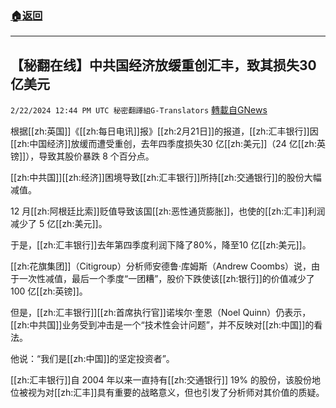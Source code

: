 ###  [:house:返回](README.md)
---


## 【秘翻在线】中共国经济放缓重创汇丰，致其损失30亿美元
`2/22/2024 12:44 PM UTC 秘密翻譯組G-Translators` [轉載自GNews](https://gnews.org/articles/2332204)

根据[[zh:英国]]《[[zh:每日电讯]]报》[[zh:2月21日]]的报道，[[zh:汇丰银行]]因[[zh:中国经济]]放缓而遭受重创，去年四季度损失30 亿[[zh:美元]]（24 亿[[zh:英镑]]），导致其股价暴跌 8 个百分点。

[[zh:中共国]][[zh:经济]]困境导致[[zh:汇丰银行]]所持[[zh:交通银行]]的股份大幅减值。

12 月[[zh:阿根廷比索]]贬值导致该国[[zh:恶性通货膨胀]]，也使的[[zh:汇丰]]利润减少了 5 亿[[zh:美元]]。

于是，[[zh:汇丰银行]]去年第四季度利润下降了80%，降至10 亿[[zh:美元]]。

[[zh:花旗集团]]（Citigroup）分析师安德鲁·库姆斯（Andrew Coombs）说，由于一次性减值，最后一个季度“一团糟”，股价下跌使该[[zh:银行]]的价值减少了 100 亿[[zh:英镑]]。

但是，[[zh:汇丰银行]][[zh:首席执行官]]诺埃尔·奎恩（Noel Quinn）仍表示，[[zh:中共国]]业务受到冲击是一个“技术性会计问题”，并不反映对[[zh:中国]]的看法。

他说：“我们是[[zh:中国]]的坚定投资者”。

[[zh:汇丰银行]]自 2004 年以来一直持有[[zh:交通银行]] 19% 的股份，该股份地位被视为对[[zh:汇丰]]具有重要的战略意义，但也引发了分析师对其价值的质疑。
